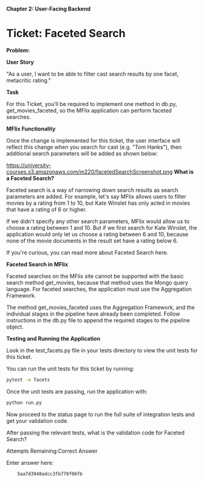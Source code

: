 **Chapter 2: User-Facing Backend**

# Ticket: Faceted Search
**Problem:**

**User Story**

"As a user, I want to be able to filter cast search results by one facet, metacritic rating."

**Task**

For this Ticket, you'll be required to implement one method in db.py, get_movies_faceted, so the MFlix application can perform faceted searches.

**MFlix Functionality**

Once the change is implemented for this ticket, the user interface will reflect this change when you search for cast (e.g. "Tom Hanks"), then additional search parameters will be added as shown below:

https://university-courses.s3.amazonaws.com/m220/facetedSearchScreenshot.png
**What is a Faceted Search?**

Faceted search is a way of narrowing down search results as search parameters are added. For example, let's say MFlix allows users to filter movies by a rating from 1 to 10, but Kate Winslet has only acted in movies that have a rating of 6 or higher.

If we didn't specify any other search parameters, MFlix would allow us to choose a rating between 1 and 10. But if we first search for Kate Winslet, the application would only let us choose a rating between 6 and 10, because none of the movie documents in the result set have a rating below 6.

If you're curious, you can read more about Faceted Search here.

**Faceted Search in MFlix**

Faceted searches on the MFlix site cannot be supported with the basic search method get_movies, because that method uses the Mongo query language. For faceted searches, the application must use the Aggregation Framework.

The method get_movies_faceted uses the Aggregation Framework, and the individual stages in the pipeline have already been completed. Follow instructions in the db.py file to append the required stages to the pipeline object.

**Testing and Running the Application**

Look in the test_facets.py file in your tests directory to view the unit tests for this ticket.

You can run the unit tests for this ticket by running:

```bash
pytest -m facets
```

Once the unit tests are passing, run the application with:

```bash
python run.py
```

Now proceed to the status page to run the full suite of integration tests and get your validation code.

After passing the relevant tests, what is the validation code for Faceted Search?

Attempts Remaining:Correct Answer

Enter answer here:

        5aa7d3948adcc3fb770f06fb
